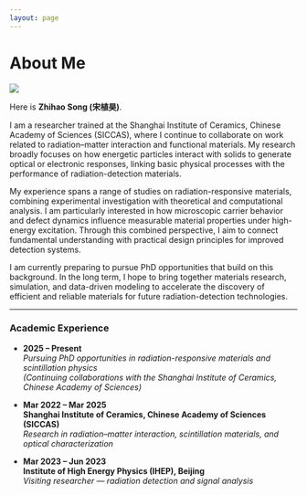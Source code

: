 ```yaml
---
layout: page
---
```


# About Me

<img src="https://shhhhong.github.io/images/own1.jpg" class="floatpic">

Here is **Zhihao Song (宋植昊)**.<br>


I am a researcher trained at the Shanghai Institute of Ceramics, Chinese Academy of Sciences (SICCAS), where I continue to collaborate on work related to radiation–matter interaction and functional materials. My research broadly focuses on how energetic particles interact with solids to generate optical or electronic responses, linking basic physical processes with the performance of radiation-detection materials.

My experience spans a range of studies on radiation-responsive materials, combining experimental investigation with theoretical and computational analysis. I am particularly interested in how microscopic carrier behavior and defect dynamics influence measurable material properties under high-energy excitation. Through this combined perspective, I aim to connect fundamental understanding with practical design principles for improved detection systems.

I am currently preparing to pursue PhD opportunities that build on this background. In the long term, I hope to bring together materials research, simulation, and data-driven modeling to accelerate the discovery of efficient and reliable materials for future radiation-detection technologies.

---

### Academic Experience

- **2025 – Present**  
  *Pursuing PhD opportunities in radiation-responsive materials and scintillation physics*  
  *(Continuing collaborations with the Shanghai Institute of Ceramics, Chinese Academy of Sciences)*  

- **Mar 2022 – Mar 2025**  
  **Shanghai Institute of Ceramics, Chinese Academy of Sciences (SICCAS)**  
  *Research in radiation–matter interaction, scintillation materials, and optical characterization*  

- **Mar 2023 – Jun 2023**  
  **Institute of High Energy Physics (IHEP), Beijing**  
  *Visiting researcher — radiation detection and signal analysis*  

<br>



